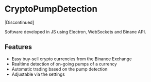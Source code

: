 # CryptoPumpDetection
[Discontinued] 

Software developed in JS using Electron, WebSockets and Binane API.

## Features
- Easy buy-sell crypto currencies from the Binance Exchange
- Realtime detection of on-going pumps of a currency
- Automatic trading based on the pump detection
- Adjustable via the settings

